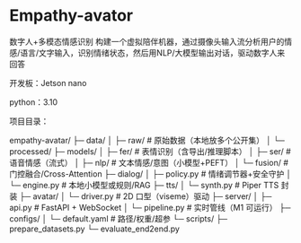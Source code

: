 # Empathy-avator

数字人+多模态情感识别 构建一个虚拟陪伴机器，通过摄像头输入流分析用户的情感/语言/文字输入，识别情绪状态，然后用NLP/大模型输出对话，驱动数字人来回答

开发板：Jetson nano

python：3.10

项目目录：

empathy-avatar/
├─ data/
│  ├─ raw/           # 原始数据（本地放多个公开集）
│  └─ processed/
├─ models/
│  ├─ fer/           # 表情识别（含导出/推理脚本）
│  ├─ ser/           # 语音情感（流式）
│  ├─ nlp/           # 文本情感/意图（小模型+PEFT）
│  └─ fusion/        # 门控融合/Cross-Attention
├─ dialog/
│  ├─ policy.py      # 情绪调节器+安全守护
│  └─ engine.py      # 本地小模型或规则/RAG
├─ tts/
│  └─ synth.py       # Piper TTS 封装
├─ avatar/
│  └─ driver.py      # 2D 口型（viseme）驱动
├─ server/
│  ├─ api.py         # FastAPI + WebSocket
│  └─ pipeline.py    # 实时管线（M1 可运行）
├─ configs/
│  └─ default.yaml   # 路径/权重/超参
└─ scripts/
   ├─ prepare_datasets.py
   └─ evaluate_end2end.py
